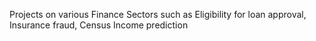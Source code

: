 Projects on various Finance Sectors such as Eligibility for loan approval, Insurance fraud, Census Income prediction
